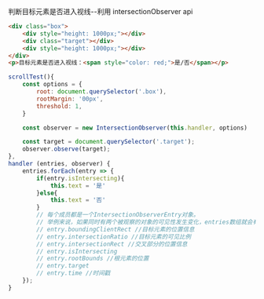 判断目标元素是否进入视线--利用 intersectionObserver api

<template>
    <div class="box">
        <div style="height: 1000px;"></div>
        <div class="target"></div>
        <div style="height: 1000px;"></div>
    </div>
    <p>目标元素是否进入视线：<span style="color: red;">{{ text }}</span></p>
</template>

```html
<div class="box">
    <div style="height: 1000px;"></div>
    <div class="target"></div>
    <div style="height: 1000px;"></div>
</div>
<p>目标元素是否进入视线：<span style="color: red;">是/否</span></p>
```

```js
scrollTest(){
    const options = {
        root: document.querySelector('.box'),
        rootMargin: '00px',
        threshold: 1,
    }

    const observer = new IntersectionObserver(this.handler, options)

    const target = document.querySelector('.target');
    observer.observe(target);
},
handler (entries, observer) {
    entries.forEach(entry => {
        if(entry.isIntersecting){
            this.text = '是'
        }else{
            this.text = '否'
        }
        // 每个成员都是一个IntersectionObserverEntry对象。
        // 举例来说，如果同时有两个被观察的对象的可见性发生变化，entries数组就会有两个成员。
        // entry.boundingClientRect //目标元素的位置信息
        // entry.intersectionRatio //目标元素的可见比例
        // entry.intersectionRect //交叉部分的位置信息
        // entry.isIntersecting
        // entry.rootBounds //根元素的位置
        // entry.target
        // entry.time //时间戳
    });
}
```

<div>
    <vue-gittalk></vue-gittalk>
</div>

<script>
export default {
    data() {
        return {
            text: '否'
        }
    },
    mounted () {
        this.scrollTest();
    },
    methods: {
        scrollTest(){
            const options = {
                root: document.querySelector('.box'),
                rootMargin: '00px',
                threshold: 1,
            }
            
            const observer = new IntersectionObserver(this.handler, options)
            
            const target = document.querySelector('.target'); 
            observer.observe(target);
        },
        handler (entries, observer) { 
            entries.forEach(entry => { 
                console.log(entry)
                if(entry.isIntersecting){
                    this.text = '是'
                }else{
                    this.text = '否'
                }
            // 每个成员都是一个IntersectionObserverEntry对象。
            // 举例来说，如果同时有两个被观察的对象的可见性发生变化，entries数组就会有两个成员。
            // entry.boundingClientRect //目标元素的位置信息
            // entry.intersectionRatio //目标元素的可见比例
            // entry.intersectionRect //交叉部分的位置信息
            // entry.isIntersecting 
            // entry.rootBounds //根元素的位置
            // entry.target 
            // entry.time //时间戳
            }); 
        }
    }
}
</script>

<style scoped>
    .box{
        height: 50vh;
        background-color: gray;
        overflow: scroll;
    }
    .target{
        background-color: blue;
        height: 200px;
    }
</style>
